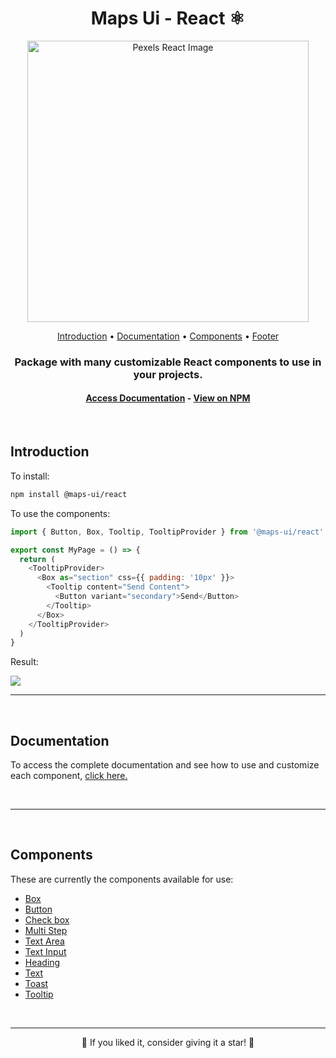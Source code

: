 <h1 align="center">Maps Ui - React ⚛️</h1>

<div align="center">
 <img src="https://user-images.githubusercontent.com/84635540/197596859-54121500-97f8-4a12-8439-05e306a085e5.png" width="450px" alt="Pexels React Image"/>
</div>

<p align="center">
 <a href="#intro">Introduction</a> •
 <a href="#intro">Documentation</a> •
 <a href="#components">Components</a> •
 <a href="#footer">Footer</a>
</p>

<h3 align="center">Package with  many customizable React components to use in your projects.</h3>

<h4 align="center">
  <a href="https://matheusandrade23.github.io/Maps-Ui/?path=/docs/home--page">Access Documentation</a> -
  <a href="https://www.npmjs.com/package/@maps-ui/react"> View on NPM</a>
</h4>

<br />

<h2 id="intro">Introduction</h2>

To install:

```sh
npm install @maps-ui/react
```

To use the components:

```js
import { Button, Box, Tooltip, TooltipProvider } from '@maps-ui/react'

export const MyPage = () => {
  return (
    <TooltipProvider>
      <Box as="section" css={{ padding: '10px' }}>
        <Tooltip content="Send Content">
          <Button variant="secondary">Send</Button>
        </Tooltip>
      </Box>
    </TooltipProvider>
  )
}
```

Result:

<img src="https://user-images.githubusercontent.com/84635540/197596732-f20ca6bd-623d-49c3-b0c2-74803305b95f.gif" />

<br />

---

<br />

<h2 id="docs">Documentation</h2>

To access the complete documentation and see how to use and customize each component, <a href="https://matheusandrade23.github.io/Design-System/?path=/story/home--page">click here.</a>

<br />

---

<br />

<h2 id="components">Components</h2>

These are currently the components available for use:

- <a href="https://matheusandrade23.github.io/Maps-Ui/?path=/docs/surfaces-box--primary">
    Box
  </a>

- <a href="https://matheusandrade23.github.io/Maps-Ui/?path=/docs/form-button--primary">
    Button
  </a>
- <a href="https://matheusandrade23.github.io/Maps-Ui/?path=/docs/form-check-box--primary">
    Check box
  </a>
- <a href="https://matheusandrade23.github.io/Maps-Ui/?path=/docs/form-multi-step--primary">
    Multi Step
  </a>
- <a href="https://matheusandrade23.github.io/Maps-Ui/?path=/docs/form-text-area--primary">
    Text Area
  </a>
- <a href="https://matheusandrade23.github.io/Maps-Ui/?path=/docs/form-text-input--primary">
    Text Input
  </a>

- <a href="https://matheusandrade23.github.io/Maps-Ui/?path=/docs/typography-heading--primary">
    Heading
  </a>
- <a href="https://matheusandrade23.github.io/Maps-Ui/?path=/docs/typography-text--primary">
    Text
  </a>

- <a href="https://matheusandrade23.github.io/Maps-Ui/?path=/docs/special-toast--primary">
    Toast
  </a>
- <a href="https://matheusandrade23.github.io/Maps-Ui/?path=/docs/special-tooltip--primary">
    Tooltip
  </a>

<br />

---

<p align="center">🌟 If you liked it, consider giving it a star! 🌟</p>
